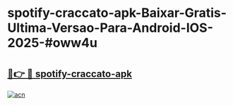 # spotify-craccato-apk-Baixar-Gratis-Ultima-Versao-Para-Android-IOS-2025-#oww4u

# <h2><a href="https://ainizakaria.my?title=spotify-craccato-apk&ref=25M">🔗👉 🔴 spotify-craccato-apk</a></h2>

[![acn](https://github.com/user-attachments/assets/0f9c940e-d8b0-45ae-aac7-cd30a18b3e1c)](https://ainizakaria.my?title=spotify-craccato-apk&ref=25M)

